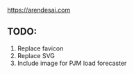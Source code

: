 https://arendesai.com

## TODO:
1. Replace favicon
2. Replace SVG
3. Include image for PJM load forecaster